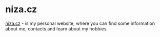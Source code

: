 # niza.cz

[niza.cz](https://niza.cz) - is my personal website, where you can find some
information about me, contacts and learn about my hobbies.
